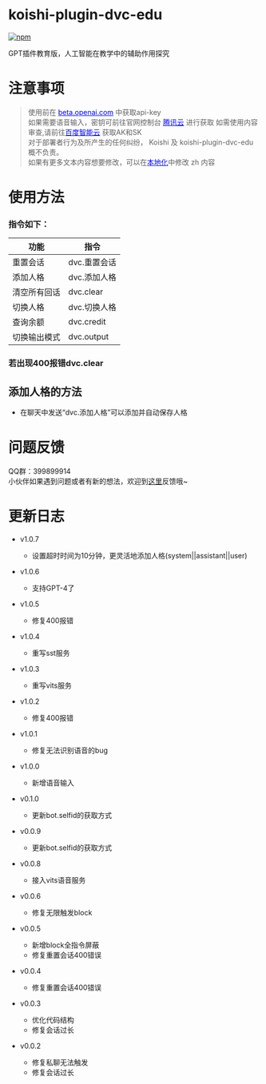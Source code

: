 # koishi-plugin-dvc-edu

[![npm](https://img.shields.io/npm/v/koishi-plugin-dvc-edu?style=flat-square)](https://www.npmjs.com/package/koishi-plugin-dvc-edu)

GPT插件教育版，人工智能在教学中的辅助作用探究


# 注意事项

> 使用前在 <a style="color:blue" href="https://beta.openai.com/account/api-keys">beta.openai.com</a> 中获取api-key<br>
如果需要语音输入，密钥可前往官网控制台 <a style="color:blue" href="https://console.cloud.tencent.com/cam/capi">腾讯云</a> 进行获取
如需使用内容审查,请前往<a style="color:blue" href="https://ai.baidu.com/solution/censoring?hmsr=aibanner&hmpl=censoring">百度智能云</a> 获取AK和SK</br>
对于部署者行为及所产生的任何纠纷， Koishi 及 koishi-plugin-dvc-edu 概不负责。<br>
如果有更多文本内容想要修改，可以在<a style="color:blue" href="/locales">本地化</a>中修改 zh 内容</br>
# 使用方法
### 指令如下：
| 功能 | 指令 |
|  ----  | ----  |
| 重置会话 | dvc.重置会话 |
| 添加人格 | dvc.添加人格 |
| 清空所有回话 | dvc.clear |
| 切换人格 | dvc.切换人格 |
| 查询余额 | dvc.credit |
| 切换输出模式 | dvc.output |


### 若出现400报错dvc.clear

## 添加人格的方法
* 在聊天中发送“dvc.添加人格”可以添加并自动保存人格

# 问题反馈
QQ群：399899914<br>
小伙伴如果遇到问题或者有新的想法，欢迎到[这里](https://github.com/initialencounter/mykoishi/issues)反馈哦~



# 更新日志
- v1.0.7
    - 设置超时时间为10分钟，更灵活地添加人格(system||assistant||user)
- v1.0.6
    - 支持GPT-4了
- v1.0.5
    - 修复400报错
- v1.0.4
    - 重写sst服务
- v1.0.3
    - 重写vits服务
- v1.0.2
    - 修复400报错
- v1.0.1
    - 修复无法识别语音的bug
- v1.0.0
    - 新增语音输入
- v0.1.0
    - 更新bot.selfid的获取方式
- v0.0.9
    - 更新bot.selfid的获取方式

- v0.0.8
    - 接入vits语音服务

- v0.0.6
    - 修复无限触发block

- v0.0.5
    - 新增block全指令屏蔽
    - 修复重置会话400错误

- v0.0.4
    - 修复重置会话400错误

- v0.0.3
    - 优化代码结构
    - 修复会话过长

- v0.0.2

    - 修复私聊无法触发
    - 修复会话过长